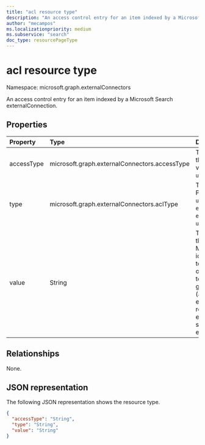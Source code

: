 ```yaml
---
title: "acl resource type"
description: "An access control entry for an item indexed by a Microsoft Search externalConnection."
author: "mecampos"
ms.localizationpriority: medium
ms.subservice: "search"
doc_type: resourcePageType
---
```


# acl resource type

Namespace: microsoft.graph.externalConnectors

An access control entry for an item indexed by a Microsoft Search externalConnection.

## Properties
|Property|Type|Description|
|:---|:---|:---|
|accessType|microsoft.graph.externalConnectors.accessType|The access granted to the identity. Possible values are: `grant`, `deny`, `unknownFutureValue`.|
|type|microsoft.graph.externalConnectors.aclType|The type of identity. Possible values are: `user`, `group`, `everyone`, `everyoneExceptGuests`, `externalGroup`, `unknownFutureValue`.|
|value|String|The unique identifer of the identity. For Microsoft Entra identities, `value` is set to the object identifier of the user, group or tenant for types user, group and everyone (and everyoneExceptGuests) respectively. For external groups `value` is set to the ID of the externalGroup |

## Relationships
None.

## JSON representation
The following JSON representation shows the resource type.
<!-- {
  "blockType": "resource",
  "@odata.type": "microsoft.graph.externalConnectors.acl"
}
-->
``` json
{
  "accessType": "String",
  "type": "String",
  "value": "String"
}
```

